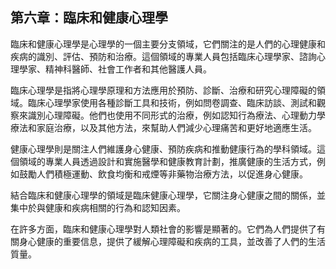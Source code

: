 ## 第六章：臨床和健康心理學

臨床和健康心理學是心理學的一個主要分支領域，它們關注的是人們的心理健康和疾病的識別、評估、預防和治療。這個領域的專業人員包括臨床心理學家、諮詢心理學家、精神科醫師、社會工作者和其他醫護人員。

臨床心理學是指將心理學原理和方法應用於預防、診斷、治療和研究心理障礙的領域。臨床心理學家使用各種診斷工具和技術，例如問卷調查、臨床訪談、測試和觀察來識別心理障礙。他們也使用不同形式的治療，例如認知行為療法、心理動力學療法和家庭治療，以及其他方法，來幫助人們減少心理痛苦和更好地適應生活。

健康心理學則是關注人們維護身心健康、預防疾病和推動健康行為的學科領域。這個領域的專業人員透過設計和實施醫學和健康教育計劃，推廣健康的生活方式，例如鼓勵人們積極運動、飲食均衡和戒煙等非藥物治療方法，以促進身心健康。

結合臨床和健康心理學的領域是臨床健康心理學，它關注身心健康之間的關係，並集中於與健康和疾病相關的行為和認知因素。

在許多方面，臨床和健康心理學對人類社會的影響是顯著的。它們為人們提供了有關身心健康的重要信息，提供了緩解心理障礙和疾病的工具，並改善了人們的生活質量。